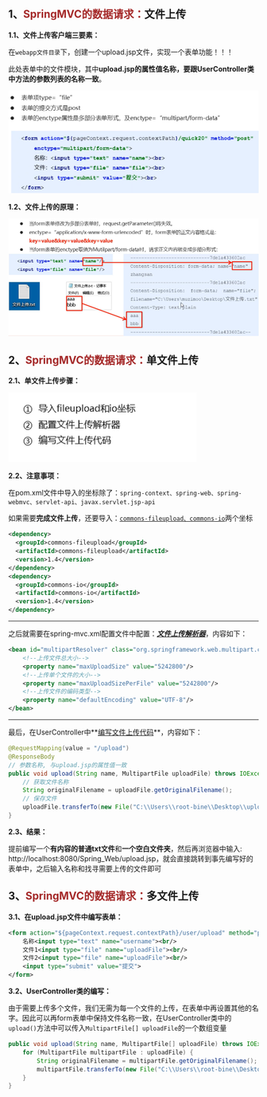 ## 1、<span style="color:brown">SpringMVC的数据请求：</span>文件上传

**1.1、文件上传客户端三要素：**

在`webapp文件目录`下，创建一个upload.jsp文件，实现一个表单功能！！！

此处表单中的文件模块，其中**upload.jsp的属性值名称，要跟UserController类中方法的参数列表的名称一致**。

![image-20220806104331687](https://raw.githubusercontent.com/root-bine/image/main/Typora-image/%E6%96%87%E4%BB%B6%E4%B8%8A%E4%BC%A0%E5%AE%A2%E6%88%B7%E7%AB%AF%E4%B8%89%E8%A6%81%E7%B4%A0.png)

**1.2、文件上传的原理：**

<img src="https://raw.githubusercontent.com/root-bine/image/main/Typora-image/SpringMVC%E7%9A%84%E6%96%87%E4%BB%B6%E4%B8%8A%E4%BC%A0%E5%8E%9F%E7%90%86.png" alt="image-20220806105034556" style="zoom:80%;" />



## 2、<span style="color:brown">SpringMVC的数据请求：</span>单文件上传

**2.1、单文件上传步骤：**

![image-20220806105412886](https://raw.githubusercontent.com/root-bine/image/main/Typora-image/%E5%8D%95%E6%96%87%E4%BB%B6%E4%B8%8A%E4%BC%A0%E6%AD%A5%E9%AA%A4.png)

**2.2、注意事项：**

在pom.xml文件中导入的坐标除了：`spring-context、spring-web、spring-webmvc、servlet-api、javax.servlet.jsp-api`

如果需要**完成文件上传**，还要导入：<u>`commons-fileupload、commons-io`</u>两个坐标

```xml
<dependency>
  <groupId>commons-fileupload</groupId>
  <artifactId>commons-fileupload</artifactId>
  <version>1.4</version>
</dependency>
<dependency>
  <groupId>commons-io</groupId>
  <artifactId>commons-io</artifactId>
  <version>1.4</version>
</dependency>
```

---

之后就需要在spring-mvc.xml配置文件中配置：***<u>文件上传解析器</u>***，内容如下：

```xml
<bean id="multipartResolver" class="org.springframework.web.multipart.commons.CommonsMultipartResolver">
    <!--上传文件总大小-->
    <property name="maxUploadSize" value="5242800"/>
    <!--上传单个文件的大小-->
    <property name="maxUploadSizePerFile" value="5242800"/>
    <!--上传文件的编码类型-->
    <property name="defaultEncoding" value="UTF-8"/>
</bean>
```

---

最后，在UserController中**<u>编写文件上传代码</u>**，内容如下：

```java
@RequestMapping(value = "/upload")
@ResponseBody
// 参数名称, 与upload.jsp的属性值一致
public void upload(String name, MultipartFile uploadFile) throws IOException {
    // 获取文件名称
    String originalFilename = uploadFile.getOriginalFilename();
    // 保存文件
    uploadFile.transferTo(new File("C:\\Users\\root-bine\\Desktop\\upload\\"+originalFilename));
}
```

**2.3、结果：**

提前编写一个**有内容的普通txt文件**和**一个空白文件夹**，然后再浏览器中输入: http://localhost:8080/Spring_Web/upload.jsp，就会直接跳转到事先编写好的表单中，之后输入名称和找寻需要上传的文件即可



## 3、<span style="color:brown">SpringMVC的数据请求：</span>多文件上传

**3.1、在upload.jsp文件中编写表单：**

```xml
<form action="${pageContext.request.contextPath}/user/upload" method="post" enctype="multipart/form-data">
    名称<input type="text" name="username"><br/>
    文件1<input type="file" name="uploadFile"><br/>
    文件2<input type="file" name="uploadFile"><br/>
    <input type="submit" value="提交">
</form>
```

**3.2、UserController类的编写：**

由于需要上传多个文件，我们无需为每一个文件的上传，在表单中再设置其他的名字。因此可以再form表单中保持文件名称一致，在UserController类中的`upload()`方法中可以传入`MultipartFile[] uploadFile`的一个数组变量

```java
public void upload(String name, MultipartFile[] uploadFile) throws IOException {
    for (MultipartFile multipartFile : uploadFile) {
        String originalFilename = multipartFile.getOriginalFilename();
        multipartFile.transferTo(new File("C:\\Users\\root-bine\\Desktop\\upload\\"+originalFilename));
    }
}
```

